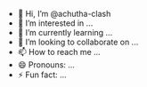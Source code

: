 - 👋 Hi, I’m @achutha-clash
- 👀 I’m interested in ...
- 🌱 I’m currently learning ...
- 💞️ I’m looking to collaborate on ...
- 📫 How to reach me ...
- 😄 Pronouns: ...
- ⚡ Fun fact: ...

<!---
achutha-clash/achutha-clash is a ✨ special ✨ repository because its `README.md` (this file) appears on your GitHub profile.
You can click the Preview link to take a look at your changes.
--->
